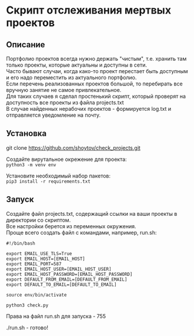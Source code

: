 # Скрипт отслеживания мертвых проектов

## Описание
Портфолио проектов всегда нужно держать "чистым", т.е. хранить там только проекты, которые актуальны и доступны в сети.   
Часто бывают случаи, когда како-то проект перестает быть доступным и его надо переместить из актуального портфолио.   
Если перечень реализованных проектов большой, то перебирать все вручную занятие не самое привлекательное.    
Для таких случаев я сделал простенький скрипт, который проверят на доступность все проекты из файла projects.txt   
В случае найденных нерабочих проектов - формируется log.txt и отправляется уведомление на почту.

## Установка
git clone https://github.com/shoytov/check_projects.git

Создайте вирутальное окрежение для проекта:   
`python3 -m venv env`

Установите необходимый набор пакетов:   
`pip3 install -r requirements.txt`

## Запуск
Создайте файл projects.txt, содержащий ссылки на ваши проекты в директории со скриптом.   
Все настройки берется из переменных окружения.   
Проще всего создать файл с командами, например, run.sh:   

```
#!/bin/bash

export EMAIL_USE_TLS=True
export EMAIL_HOST=[EMAIL_HOST]
export EMAIL_PORT=587
export EMAIL_HOST_USER=[EMAIL_HOST_USER]
export EMAIL_HOST_PASSWORD=[EMAIL_HOST_PASSWORD]
export DEFAULT_FROM_EMAIL=[DEFAULT_FROM_EMAIL]
export DEFAULT_TO_EMAIL=[DEFAULT_TO_EMAIL]

source env/bin/activate

python3 check.py
```

Права на файл run.sh для запуска - 755  

./run.sh - готово!